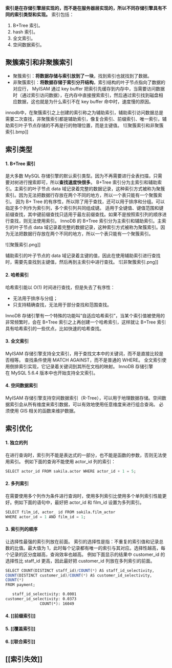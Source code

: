 **索引是在存储引擎层实现的，而不是在服务器层实现的，所以不同存储引擎具有不同的索引类型和实现。** 索引包括：
1. B+Tree 索引。
2. hash 索引。
3. 全文索引。
4. 空间数据索引。


## 聚簇索引和非聚簇索引

- 聚簇索引：**将数据存储与索引放到了一块**，找到索引也就找到了数据。
- 非聚簇索引：**将数据存储于索引分开结构**，索引结构的叶子节点指向了数据的对应行， MyISAM 通过 key buffer 把索引先缓存到内存中，当需要访问数据时（通过索引访问数据），在内存中直接搜索索引，然后通过索引找到磁盘相应数据，这也就是为什么索引不在 key buffer 命中时，速度慢的原因。

innodb中，在聚簇索引之上创建的索引称之为辅助索引，辅助索引访问数据总是需要二次查找，非聚簇索引都是辅助索引，像复合索引、前缀索引、唯一索引，辅助索引叶子节点存储的不再是行的物理位置，而是主键值。
![[聚簇索引和非聚簇索引.bmp]]
## 索引类型
#### 1. B+Tree 索引
是大多数 MySQL 存储引擎的默认索引类型。因为不再需要进行全表扫描，只需要对树进行搜索即可，所以**查找速度快很多**。
B+Tree 索引分为主索引和辅助索引。主索引的叶子节点 data 域记录着完整的数据记录，这种索引方式被称为聚簇索引。因为无法把数据行存放在两个不同的地方，所以一个表只能有一个聚簇索引。
因为 B+ Tree 的有序性，所以除了用于查找，还可以用于排序和分组。可以指定多个列作为索引列，多个索引列共同组成键。
适用于全键值、键值范围和键前缀查找，其中键前缀查找只适用于最左前缀查找。如果不是按照索引列的顺序进行查找，则无法使用索引。
InnoDB 的 B+Tree 索引分为主索引和辅助索引。主索引的叶子节点 data 域记录着完整的数据记录，这种索引方式被称为聚簇索引。因为无法把数据行存放在两个不同的地方，所以一个表只能有一个聚簇索引。

![[聚簇索引.png]]


辅助索引的叶子节点的 data 域记录着主键的值，因此在使用辅助索引进行查找时，需要先查找到主键值，然后再到主索引中进行查找。
![[非聚簇索引.png]]

#### 2. 哈希索引
哈希索引能以 O(1) 时间进行查找，但是失去了有序性：
- 无法用于排序与分组；
- 只支持精确查找，无法用于部分查找和范围查找。

InnoDB 存储引擎有一个特殊的功能叫“自适应哈希索引”，当某个索引值被使用的非常频繁时，会在 B+Tree 索引之上再创建一个哈希索引，这样就让 B+Tree 索引具有哈希索引的一些优点，比如快速的哈希查找。
#### 3. 全文索引
MyISAM 存储引擎支持全文索引，用于查找文本中的关键词，而不是直接比较是否相等。
查找条件使用 MATCH AGAINST，而不是普通的 WHERE。
全文索引使用倒排索引实现，它记录着关键词到其所在文档的映射。
InnoDB 存储引擎在 MySQL 5.6.4 版本中也开始支持全文索引。
#### 4. 空间数据索引
MyISAM 存储引擎支持空间数据索引（R-Tree），可以用于地理数据存储。空间数据索引会从所有维度来索引数据，可以有效地使用任意维度来进行组合查询。
必须使用 GIS 相关的函数来维护数据。

## 索引优化
#### 1. 独立的列
在进行查询时，索引列不能是表达式的一部分，也不能是函数的参数，否则无法使用索引。
例如下面的查询不能使用 actor_id 列的索引：
```sql
SELECT actor_id FROM sakila.actor WHERE actor_id + 1 = 5;
```
#### 2. 多列索引
在需要使用多个列作为条件进行查询时，使用多列索引比使用多个单列索引性能更好。例如下面的语句中，最好把 actor_id 和 film_id 设置为多列索引。
```sql
SELECT film_id, actor_ id FROM sakila.film_actor
WHERE actor_id = 1 AND film_id = 1;
```
#### 3. 索引列的顺序
让选择性最强的索引列放在前面。
索引的选择性是指：不重复的索引值和记录总数的比值。最大值为 1，此时每个记录都有唯一的索引与其对应。选择性越高，每个记录的区分度越高，查询效率也越高。
例如下面显示的结果中 customer_id 的选择性比 staff_id 更高，因此最好把 customer_id 列放在多列索引的前面。
```sql
SELECT COUNT(DISTINCT staff_id)/COUNT(*) AS staff_id_selectivity,
COUNT(DISTINCT customer_id)/COUNT(*) AS customer_id_selectivity,
COUNT(*)
FROM payment;
```
```html
   staff_id_selectivity: 0.0001
customer_id_selectivity: 0.0373
               COUNT(*): 16049
```
#### 4. [[前缀索引]]

#### 5. [[覆盖索引]]

#### 6. [[联合索引]]

## [[索引失效]]

